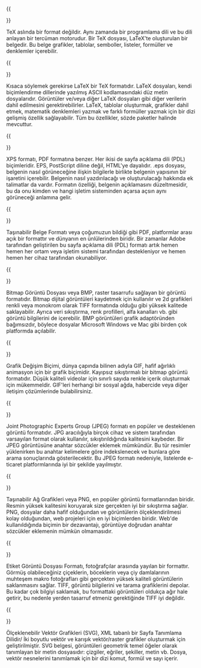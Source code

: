 ﻿---
translation: true
deploy: false
---


{{<section TEX>}}

TeX aslında bir format değildir. Aynı zamanda bir programlama dili ve bu dili anlayan bir tercüman motorudur. Bir TeX dosyası, LaTeX'te oluşturulan bir belgedir. Bu belge grafikler, tablolar, semboller, listeler, formüller ve denklemler içerebilir.

{{<section LATEX>}}

Kısaca söylemek gerekirse LaTeX bir TeX formatıdır. LaTeX dosyaları, kendi biçimlendirme dillerinde yazılmış ASCII kodlamasındaki düz metin dosyalarıdır. Görüntüler ve/veya diğer LaTeX dosyaları gibi diğer verilerin dahil edilmesini gerektirebilirler. LaTeX, tablolar oluşturmak, grafikler dahil etmek, matematik denklemleri yazmak ve farklı formüller yazmak için bir dizi gelişmiş özellik sağlayabilir. Tüm bu özellikler, sözde paketler halinde mevcuttur.

{{<section XPS>}}

XPS formatı, PDF formatına benzer. Her ikisi de sayfa açıklama dili (PDL) biçimleridir. EPS, PostScript diline değil, HTML'ye dayalıdır. .eps dosyası, belgenin nasıl görüneceğine ilişkin bilgilerle birlikte belgenin yapısının bir işaretini içerebilir. Belgenin nasıl yazdırılacağı ve oluşturulacağı hakkında ek talimatlar da vardır. Formatın özelliği, belgenin açıklamasını düzeltmesidir, bu da onu kimden ve hangi işletim sisteminden açarsa açsın aynı görüneceği anlamına gelir.

{{<section PDF>}}

Taşınabilir Belge Formatı veya çoğumuzun bildiği gibi PDF, platformlar arası açık bir formattır ve dünyanın en ünlülerinden biridir. Bir zamanlar Adobe tarafından geliştirilen bu sayfa açıklama dili (PDL) formatı artık hemen hemen her ortam veya işletim sistemi tarafından destekleniyor ve hemen hemen her cihaz tarafından okunabiliyor.

{{<section BMP>}}

Bitmap Görüntü Dosyası veya BMP, raster tasarrufu sağlayan bir görüntü formatıdır. Bitmap dijital görüntüleri kaydetmek için kullanılır ve 2d grafikleri renkli veya monokrom olarak TIFF formatında olduğu gibi yüksek kalitede saklayabilir. Ayrıca veri sıkıştırma, renk profilleri, alfa kanalları vb. gibi görüntü bilgilerini de içerebilir. BMP görüntüleri grafik adaptöründen bağımsızdır, böylece dosyalar Microsoft Windows ve Mac gibi birden çok platformda açılabilir.


{{<section GIF>}}

Grafik Değişim Biçimi, dünya çapında bilinen adıyla GIF, hafif ağırlıklı animasyon için bir grafik biçimidir. Kayıpsız sıkıştırmalı bir bitmap görüntü formatıdır. Düşük kaliteli videolar için sınırlı sayıda renkle içerik oluşturmak için mükemmeldir. GIF'leri herhangi bir sosyal ağda, habercide veya diğer iletişim çözümlerinde bulabilirsiniz.

{{<section JPEG>}}

Joint Photographic Experts Group (JPEG) formatı en popüler ve desteklenen görüntü formatıdır. JPG aracılığıyla birçok cihaz ve sistem tarafından varsayılan format olarak kullanılır, sıkıştırıldığında kalitesini kaybeder. Bir JPEG görüntüsüne anahtar sözcükler eklemek mümkündür. Bu tür resimler yüklenirken bu anahtar kelimelere göre indekslenecek ve bunlara göre arama sonuçlarında gösterilecektir. Bu JPEG formatı nedeniyle, listelerde e-ticaret platformlarında iyi bir şekilde yayılmıştır.

{{<section PNG>}}

Taşınabilir Ağ Grafikleri veya PNG, en popüler görüntü formatlarından biridir. Resmin yüksek kalitesini koruyarak size gerçekten iyi bir sıkıştırma sağlar. PNG, dosyalar daha hafif olduğundan ve görüntülerin ölçeklendirilmesi kolay olduğundan, web projeleri için en iyi biçimlerden biridir. Web'de kullanıldığında biçimin bir dezavantajı, görüntüye doğrudan anahtar sözcükler eklemenin mümkün olmamasıdır.

{{<section TIFF>}}

Etiket Görüntü Dosyası Formatı, fotoğrafçılar arasında yayılan bir formattır. Görmüş olabileceğiniz çiçeklerin, böceklerin veya çiy damlalarının muhteşem makro fotoğrafları gibi gerçekten yüksek kaliteli görüntülerin saklanmasını sağlar. TIFF, görüntü bilgilerini ve tarama grafiklerini depolar. Bu kadar çok bilgiyi saklamak, bu formattaki görüntüleri oldukça ağır hale getirir, bu nedenle yerden tasarruf etmeniz gerektiğinde TIFF iyi değildir.

{{<section SVG>}}

Ölçeklenebilir Vektör Grafikleri (SVG), XML tabanlı bir Sayfa Tanımlama Dilidir/ İki boyutlu vektör ve karışık vektör/raster grafikler oluşturmak için geliştirilmiştir. SVG belgesi, görüntüleri geometrik temel öğeler olarak tanımlayan bir metin dosyasıdır: çizgiler, eğriler, şekiller, metin vb. Dosya, vektör nesnelerini tanımlamak için bir dizi komut, formül ve sayı içerir.
